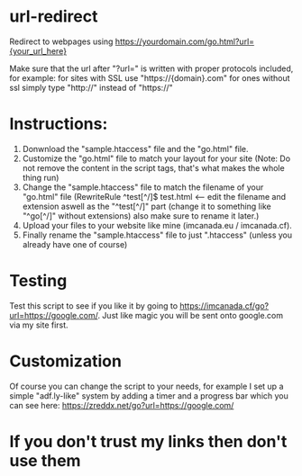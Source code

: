 # url-redirect
Redirect to webpages using https://yourdomain.com/go.html?url={your_url_here}

Make sure that the url after "?url=" is written with proper protocols included, for example: for sites with SSL use "https://{domain}.com" for ones without ssl simply type "http://" instead of "https://"

# Instructions:
1. Donwnload the "sample.htaccess" file and the "go.html" file.
2. Customize the "go.html" file to match your layout for your site (Note: Do not remove the content in the script tags, that's what makes the whole thing run)
3. Change the "sample.htaccess" file to match the filename of your "go.html" file (RewriteRule ^test[^/]$ test.html <-- edit the filename and extension aswell as the "^test[^/]" part (change it to something like "^go[^/]" without extensions) also make sure to rename it later.)
4. Upload your files to your website like mine (imcanada.eu / imcanada.cf).
5. Finally rename the "sample.htaccess" file to just ".htaccess" (unless you already have one of course)

# Testing
Test this script to see if you like it by going to https://imcanada.cf/go?url=https://google.com/. Just like magic you will be sent onto google.com via my site first.

# Customization
Of course you can change the script to your needs, for example I set up a simple "adf.ly-like" system by adding a timer and a progress bar which you can see here: https://zreddx.net/go?url=https://google.com/

# If you don't trust my links then don't use them
